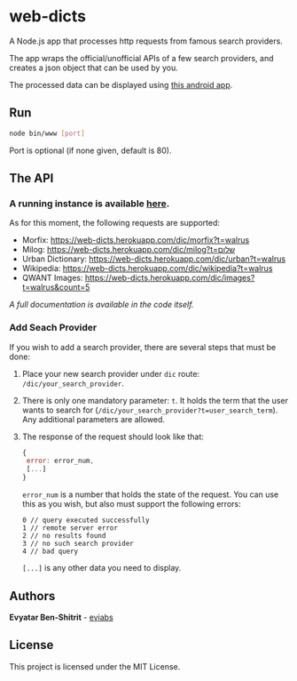 # web-dicts
A Node.js app that processes http requests from famous search providers.

The app wraps the official/unofficial APIs of a few search providers, and creates a json object that can be used by you. 

The processed data can be displayed using [this android app](https://github.com/eviabs/Dicts).

## Run
```bash
node bin/www [port]
```
Port is optional (if none given, default is 80).

## The API
### A running instance is available [here](https://web-dicts.herokuapp.com/). 

As for this moment, the following requests are supported:

* Morfix: https://web-dicts.herokuapp.com/dic/morfix?t=walrus
* Milog: https://web-dicts.herokuapp.com/dic/milog?t=שלום
* Urban Dictionary: https://web-dicts.herokuapp.com/dic/urban?t=walrus
* Wikipedia: https://web-dicts.herokuapp.com/dic/wikipedia?t=walrus
* QWANT Images: https://web-dicts.herokuapp.com/dic/images?t=walrus&count=5

*A full documentation is available in the code itself.*

### Add Seach Provider
If you wish to add a search provider, there are several steps that must be done:
1. Place your new search provider under `dic` route: `/dic/your_search_provider`.
2. There is only one mandatory parameter: `t`. It holds the term that the user wants to search for (`/dic/your_search_provider?t=user_search_term`). Any additional  parameters are allowed.
3. The response of the request should look like that:
   ```javascript
   {
   	error: error_num,
   	[...]
   }
   ```
   `error_num` is a number that holds the state of the request. You can use this as you wish, but also must support the following errors:
   ``` javascipt
   0 // query executed successfully
   1 // remote server error
   2 // no results found
   3 // no such search provider
   4 // bad query
   ```

   `[...]` is any other data you need to display.

## Authors

**Evyatar Ben-Shitrit** - [eviabs](https://github.com/eviabs)

## License

This project is licensed under the MIT License.
